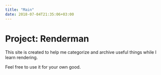 ```yaml
---
title: "Main"
date: 2018-07-04T21:35:06+03:00
---
```


# Project: Renderman

This site is created to help me categorize and archive useful things while I learn rendering.

Feel free to use it for your own good.